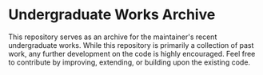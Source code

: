 # Undergraduate Works Archive

This repository serves as an archive for the maintainer's recent undergraduate works. While this repository is primarily a collection of past work, any further development on the code is highly encouraged. Feel free to contribute by improving, extending, or building upon the existing code.
